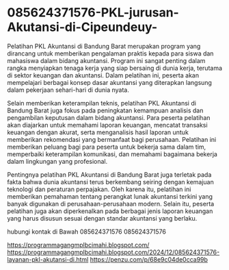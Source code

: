 # 085624371576-PKL-jurusan-Akutansi-di-Cipeundeuy-
Pelatihan PKL Akuntansi di Bandung Barat merupakan program yang dirancang untuk memberikan pengalaman praktis kepada para siswa dan mahasiswa dalam bidang akuntansi. Program ini sangat penting dalam rangka menyiapkan tenaga kerja yang siap bersaing di dunia kerja, terutama di sektor keuangan dan akuntansi. Dalam pelatihan ini, peserta akan mempelajari berbagai konsep dasar akuntansi yang diterapkan langsung dalam pekerjaan sehari-hari di dunia nyata. 

Selain memberikan keterampilan teknis, pelatihan PKL Akuntansi di Bandung Barat juga fokus pada peningkatan kemampuan analisis dan pengambilan keputusan dalam bidang akuntansi. Para peserta pelatihan akan diajarkan untuk memahami laporan keuangan, mencatat transaksi keuangan dengan akurat, serta menganalisis hasil laporan untuk memberikan rekomendasi yang bermanfaat bagi perusahaan. Pelatihan ini memberikan peluang bagi para peserta untuk bekerja sama dalam tim, memperbaiki keterampilan komunikasi, dan memahami bagaimana bekerja dalam lingkungan yang profesional. 

Pentingnya pelatihan PKL Akuntansi di Bandung Barat juga terletak pada fakta bahwa dunia akuntansi terus berkembang seiring dengan kemajuan teknologi dan peraturan perpajakan. Oleh karena itu, pelatihan ini memberikan pemahaman tentang perangkat lunak akuntansi terkini yang banyak digunakan di perusahaan-perusahaan modern. Selain itu, peserta pelatihan juga akan diperkenalkan pada berbagai jenis laporan keuangan yang harus disusun sesuai dengan standar akuntansi yang berlaku.

hubungi kontak di Bawah
085624371576
085624371576

https://programmagangmplbcimahi.blogspot.com/
https://programmagangmplbcimahi.blogspot.com/2024/12/085624371576-layanan-pkl-akutansi-di.html
https://penzu.com/p/68e9c04de0cca99b

